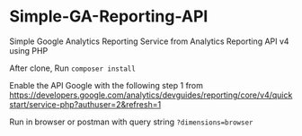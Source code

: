 # Simple-GA-Reporting-API
Simple Google Analytics Reporting Service from Analytics Reporting API v4 using PHP

After clone, Run
```composer install```

Enable the API Google with the following step 1 from https://developers.google.com/analytics/devguides/reporting/core/v4/quickstart/service-php?authuser=2&refresh=1

Run in browser or postman with query string `?dimensions=browser`


